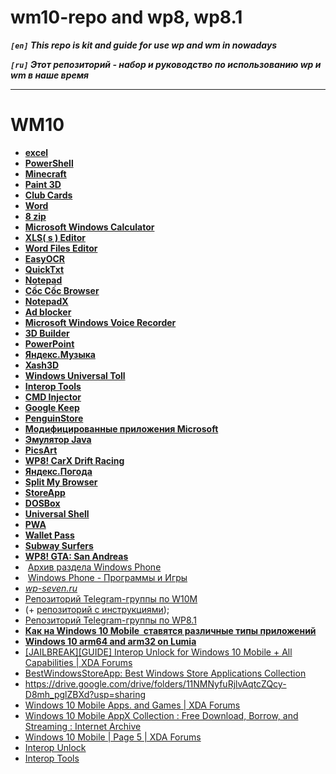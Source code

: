 # wm10-repo and wp8, wp8.1

***```[en]``` This repo is kit and guide for use wp and wm in nowadays***

***```[ru]``` Этот репозиторий - набор и руководство по использованию wp и wm в наше время***

---
# WM10
- [**excel**](https://4pda.to/forum/index.php?showtopic=967686)
- [**PowerShell**](https://4pda.to/forum/index.php?showtopic=1017320)
- [**Minecraft**](https://4pda.to/forum/index.php?showtopic=986337)
- [**Paint 3D**](https://4pda.to/forum/index.php?showtopic=1016239)
- [**Club Cards**](https://4pda.to/forum/index.php?showtopic=1013474)
- [**Word**](https://4pda.to/forum/index.php?showtopic=967694)
- [**8 zip**](https://4pda.to/forum/index.php?showtopic=898846&view=findpost&p=88659916)
- [**Microsoft Windows Calculator**](https://4pda.to/forum/index.php?showtopic=999423)
- [**XLS( s ) Editor**](https://4pda.to/forum/index.php?showtopic=814183)
- [**Word Files Editor**](https://4pda.to/forum/index.php?showtopic=814181)
- [**EasyOCR**](https://4pda.to/forum/index.php?showtopic=987375)
- [**QuickTxt**](https://4pda.to/forum/index.php?showtopic=1011274)
- [**Notepad**](https://4pda.to/forum/index.php?showtopic=1010642)
- [**Cốc Cốc Browser**](https://4pda.to/forum/index.php?showtopic=787895)
- [**NotepadX**](https://4pda.to/forum/index.php?showtopic=765558)
- [**Ad blocker**](https://4pda.to/forum/index.php?showtopic=834343)
- [**Microsoft Windows Voice Recorder**](https://4pda.to/forum/index.php?showtopic=999694)
- [**3D Builder**](https://4pda.to/forum/index.php?showtopic=991472)
- [**PowerPoint**](https://4pda.to/forum/index.php?showtopic=967696)
- [**Яндекс.Музыка**](https://4pda.to/forum/index.php?showtopic=1072952)
- [**Xash3D**](https://4pda.to/forum/index.php?showtopic=1052682)
- [**Windows Universal Toll**](https://4pda.to/forum/index.php?showtopic=1077543)
- [**Interop Tools**](https://4pda.to/forum/index.php?showtopic=767798)
- [**CMD Injector**](https://4pda.to/forum/index.php?showtopic=1078745)
- [**Google Keep**](https://4pda.to/forum/index.php?showtopic=1081266)
- [**PenguinStore**](https://4pda.to/forum/index.php?showtopic=1022910)
- [**Модифицированные приложения Microsoft**](https://4pda.to/forum/index.php?showtopic=987657)
- [**Эмулятор Java**](https://4pda.to/forum/index.php?showtopic=1079673)
- [**PicsArt**](https://4pda.to/forum/index.php?showtopic=1078667)
- [**WP8! CarX Drift Racing**](https://4pda.to/forum/index.php?showtopic=600475)
- [**Яндекс.Погода**](https://4pda.to/forum/index.php?showtopic=1077617)
- [**Split My Browser**](https://4pda.to/forum/index.php?showtopic=1076277)
- [**StoreApp**](https://4pda.to/forum/index.php?showtopic=1076187)
- [**DOSBox**](https://4pda.to/forum/index.php?showtopic=751109)
- [**Universal Shell**](https://4pda.to/forum/index.php?showtopic=1072615)
- [**PWA**](https://4pda.to/forum/index.php?showtopic=1026174)
- [**Wallet Pass**](https://4pda.to/forum/index.php?showtopic=930499)
- [**Subway Surfers**](https://4pda.to/forum/index.php?showtopic=528569)
- [**WP8! GTA: San Andreas**](https://4pda.to/forum/index.php?showtopic=541641)
-  [Архив раздела Windows Phone](https://4pda.to/forum/index.php?showforum=418)
-  [Windows Phone - Программы и Игры](https://4pda.to/forum/index.php?showforum=356)
- [*wp-seven.ru*](https://wp-seven.ru/)
- [Репозиторий Telegram-группы по W10M](https://4pda.to/stat/go?u=https%3A%2F%2Fmega.nz%2Ffolder%2FSKZxnQAR%23EvlQqjMIVQwoxcje9r-jAw&e=95727196&f=https%3A%2F%2F4pda.to%2Fforum%2Findex.php%3Fshowtopic%3D990430 "Ссылка") 
- (+ [репозиторий с инструкциями](https://4pda.to/stat/go?u=https%3A%2F%2Fmega.nz%2Ffolder%2FKB4ARBqa%23TEjrD2Lk47uI0CBhBPO9tQ&e=95727196&f=https%3A%2F%2F4pda.to%2Fforum%2Findex.php%3Fshowtopic%3D990430 "Ссылка"));  
- [Репозиторий Telegram-группы по WP8.1](https://4pda.to/stat/go?u=https%3A%2F%2Fmega.nz%2F%23F!GBYg3aDC!gZQXiuRxtLm41V5eExU9xw&e=95727196&f=https%3A%2F%2F4pda.to%2Fforum%2Findex.php%3Fshowtopic%3D990430 "Ссылка")
- [**Как на Windows 10 Mobile  ставятся различные типы приложений**](https://4pda.to/forum/index.php?showtopic=990430)
- [**Windows 10 arm64 and arm32 on Lumia**](https://4pda.to/forum/index.php?showtopic=952858)
- [[JAILBREAK][GUIDE] Interop Unlock for Windows 10 Mobile + All Capabilities | XDA Forums](https://xdaforums.com/t/jailbreak-guide-interop-unlock-for-windows-10-mobile-all-capabilities.3178140/)
- [BestWindowsStoreApp: Best Windows Store Applications Collection](https://github.com/allenk/BestWindowsStoreApp)
- https://drive.google.com/drive/folders/11NMNyfuRjlvAqtcZQcy-D8mh_pglZBXd?usp=sharing
- [Windows 10 Mobile Apps. and Games | XDA Forums](https://xdaforums.com/f/windows-10-mobile-apps-and-games.5889/)
- [Windows 10 Mobile AppX Collection : Free Download, Borrow, and Streaming : Internet Archive](https://archive.org/details/Win10APPXCollection)
- [Windows 10 Mobile | Page 5 | XDA Forums](https://xdaforums.com/f/windows-10-mobile.4421/page-5)
- [Interop Unlock](https://4pda.to/stat/go?u=https%3A%2F%2Fweb.archive.org%2Fweb%2F20200803113719%2Fhttps%3A%2F%2Fwp-seven.ru%2Finstruktsii%2Fsystem%2Fwindows-mobile-system%2Finterop-unlock-na-lumia-w10m-bez-pk.html&e=95727196&f=https%3A%2F%2F4pda.to%2Fforum%2Findex.php%3Fshowtopic%3D990430 "Ссылка")
- [Interop Tools](https://4pda.to/stat/go?u=https%3A%2F%2Fweb.archive.org%2Fweb%2F20221214120908%2Fhttps%3A%2F%2Fwp-seven.ru%2Finstruktsii%2Fsystem%2Fwindows-mobile-system%2Fkak-ustanovit-interop-tools.html&e=95727196&f=https%3A%2F%2F4pda.to%2Fforum%2Findex.php%3Fshowtopic%3D990430 "Ссылка")
  
